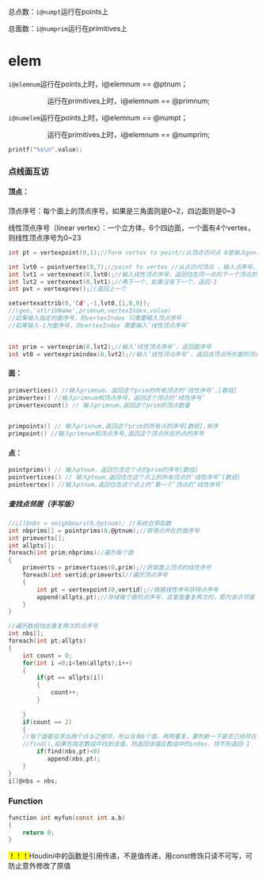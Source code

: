 总点数：`i@numpt`运行在points上

总面数：`i@numprim`运行在primitives上

# elem

`i@elemnum`运行在points上时，i@elemnum == @ptnum；

                    运行在primitives上时，i@elemnum == @primnum;

`i@numelem`运行在points上时，i@elemnum == @numpt；

                    运行在primitives上时，i@elemnum == @numprim;



```c
printf("%s\n",value);
```



### 点线面互访

#### 顶点：

顶点序号：每个面上的顶点序号，如果是三角面则是0~2，四边面则是0~3

线性顶点序号（linear vertex）：一个立方体，6个四边面，一个面有4个vertex，则线性顶点序号为0~23

```c
int pt = vertexpoint(0,1);//form vertex to point//从顶点访问点 0是输入geo，1是输入‘线性序号’， 返回点序号

int lvt0 = pointvertex(0,7);//point to vertex //从点访问顶点 ，输入点序号，返回第一个顶点的‘线性序号’
int lvt1 = vertexnext(0,lvt0);//输入线性顶点序号，返回住在同一点的下一个顶点的‘线性序号’
int lvt2 = vertexnext(0,lvt1);//再下一个，如果没有下一个，返回-1
int pvt = vertexprev();//返回上一个

setvertexattrib(0,'Cd',-1,lvt0,{1,0,0});
//(geo,'attribName',primnum,vertexIndex,value)
//如果输入指定的面序号，则vertexIndex 只需要输入顶点序号
//如果输入-1为面序号，则vertexIndex 需要输入‘线性顶点序号’


int prim = vertexprim(0,lvt2);//输入‘线性顶点序号’，返回面序号
int vt0 = vertexprimindex(0,lvt2);//输入‘线性顶点序号’，返回该顶点所在面的顶点序号
```

#### 面：

```c
primvertices() //输入primnum，返回这个prim的所有顶点的‘线性序号’,[数组]
primvertex() //输入primnum和顶点序号，返回这个顶点的‘线性序号’
primvertexcount() // 输入primnum,返回这个prim的顶点数量


primpoints() // 输入prinnum,返回这个prim的所有点的序号[数组],有序
primpoint() //输入primnum和顶点序号,返回这个顶点所在的点的序号

```

#### 点：

```c
pointprims() // 输入ptnum，返回包含这个点的prim的序号[数组]
pointvertices() // 输入ptnum,返回住在这个点上的所有顶点的‘线性序号’[数组]
pointvertex() //输入ptnum,返回住在这个点上的‘第一个’顶点的‘线性序号’
```



##### 查找点邻居（手写版）

```c
//i[]@nbs = neighbours(0,@ptnum); //系统自带函数
int nbprims[] = pointprims(0,@ptnum);//获得点所在的面序号
int primverts[];
int allpts[];
foreach(int prim;nbprims)//遍历每个面
{
    primverts = primvertices(0,prim);//获取面上顶点的线性序号
    foreach(int vertid;primverts)//遍历顶点序号
    {
        int pt = vertexpoint(0,vertid);//根据线性序号获得点序号
        append(allpts,pt);//存储每个面的点序号，这里面重复两次的，即为该点邻居
    }
}

//遍历数组找出重复两次的点序号
int nbs[];
foreach(int pt;allpts)
{
    int count = 0;
    for(int i =0;i<len(allpts);i++)
    {
        if(pt == allpts[i])
        {
            count++;
        }
        
    }
    if(count == 2)
    {
    //每个面都会求出两个点与之相邻，所以会有6个值，两两重复，要判断一下是否已经存在在数组中了
    //find(),如果在指定数组中找到该值，则返回该值在数组中的index，找不到返回-1
        if(find(nbs,pt)<0)
           append(nbs,pt);
    }
}
i[]@nbs = nbs;
```



### Function

```c
function int myfun(const int a,b)
{
    return 0;
}
```

<mark>！！！</mark>Houdini中的函数是引用传递，不是值传递，用const修饰只读不可写，可防止意外修改了原值


